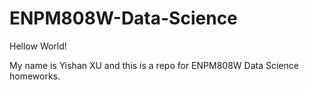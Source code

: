 # ENPM808W-Data-Science

Hellow World!

My name is Yishan XU and this is a repo for ENPM808W Data Science homeworks.

